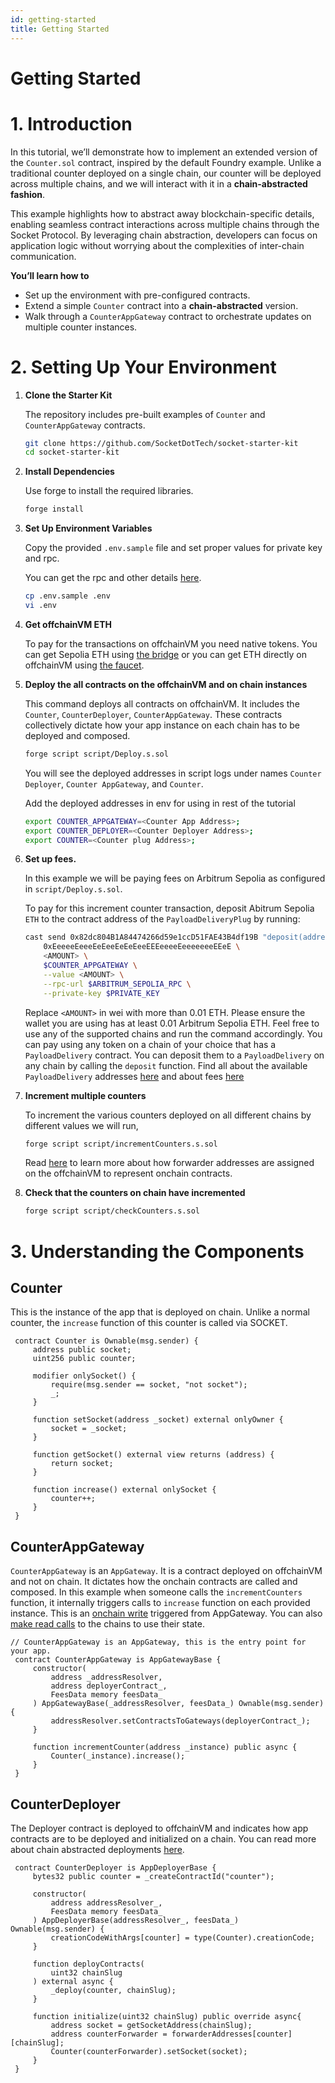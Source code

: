 ```yaml
---
id: getting-started
title: Getting Started
---
```


# Getting Started

# 1. Introduction

In this tutorial, we’ll demonstrate how to implement an extended version of the `Counter.sol` contract, inspired by the default Foundry example. Unlike a traditional counter deployed on a single chain, our counter will be deployed across multiple chains, and we will interact with it in a **chain-abstracted fashion**.

This example highlights how to abstract away blockchain-specific details, enabling seamless contract interactions across multiple chains through the Socket Protocol. By leveraging chain abstraction, developers can focus on application logic without worrying about the complexities of inter-chain communication.

**You’ll learn how to**

- Set up the environment with pre-configured contracts.
- Extend a simple `Counter` contract into a **chain-abstracted** version.
- Walk through a `CounterAppGateway` contract to orchestrate updates on multiple counter instances.

# 2. Setting Up Your Environment

1. **Clone the Starter Kit**

   The repository includes pre-built examples of `Counter` and `CounterAppGateway` contracts.

   ```bash
   git clone https://github.com/SocketDotTech/socket-starter-kit
   cd socket-starter-kit
   ```

2. **Install Dependencies**

   Use forge to install the required libraries.

   ```bash
   forge install
   ```

3. **Set Up Environment Variables**

   Copy the provided `.env.sample` file and set proper values for private key and rpc.

   You can get the rpc and other details [here](/chain-information).

   ```bash
   cp .env.sample .env
   vi .env
   ```

4. **Get offchainVM ETH**

   To pay for the transactions on offchainVM you need native tokens. You can get Sepolia ETH using [the bridge](https://socket-composer-testnet-8b802af208e24e82.testnets.rollbridge.app/) or you can get ETH directly on offchainVM using [the faucet](https://faucet.conduit.xyz/socket-composer-testnet).

5. **Deploy the all contracts on the offchainVM and on chain instances**

   This command deploys all contracts on offchainVM. It includes the `Counter`, `CounterDeployer`, `CounterAppGateway`. These contracts collectively dictate how your app instance on each chain has to be deployed and composed.

   ```bash
   forge script script/Deploy.s.sol
   ```

   You will see the deployed addresses in script logs under names `Counter Deployer`, `Counter AppGateway`, and `Counter`.

   Add the deployed addresses in env for using in rest of the tutorial

   ```bash
   export COUNTER_APPGATEWAY=<Counter App Address>;
   export COUNTER_DEPLOYER=<Counter Deployer Address>;
   export COUNTER=<Counter plug Address>;
   ```

6. **Set up fees.**

   In this example we will be paying fees on Arbitrum Sepolia as configured in `script/Deploy.s.sol`.

   To pay for this increment counter transaction, deposit Abitrum Sepolia `ETH` to the contract address of the `PayloadDeliveryPlug` by running:

   ```bash
   cast send 0x82dc804B1A84474266d59e1ccD51FAE43B4df19B "deposit(address,uint256,address)" \
       0xEeeeeEeeeEeEeeEeEeEeeEEEeeeeEeeeeeeeEEeE \
       <AMOUNT> \
       $COUNTER_APPGATEWAY \
       --value <AMOUNT> \
       --rpc-url $ARBITRUM_SEPOLIA_RPC \
       --private-key $PRIVATE_KEY
   ```

   Replace `<AMOUNT>` in wei with more than 0.01 ETH. Please ensure the wallet you are using has at least 0.01 Arbitrum Sepolia ETH. Feel free to use any of the supported chains and run the command accordingly.
   You can pay using any token on a chain of your choice that has a `PayloadDelivery` contract. You can deposit them to a `PayloadDelivery` on any chain by calling the `deposit` function. Find all about the available `PayloadDelivery` addresses [here](/chain-information) and about fees [here](/fees)


7. **Increment multiple counters**

   To increment the various counters deployed on all different chains by different values we will run,
   ```bash
   forge script script/incrementCounters.s.sol
   ```

   Read [here](/call-contracts#2-call-forwarders) to learn more about how forwarder addresses are assigned on the offchainVM to represent onchain contracts.

8. **Check that the counters on chain have incremented**

   ```bash
   forge script script/checkCounters.s.sol
   ```

# 3. Understanding the Components

## **Counter**

   This is the instance of the app that is deployed on chain. Unlike a normal counter, the `increase` function of this counter is called via SOCKET.

   ```solidity
    contract Counter is Ownable(msg.sender) {
        address public socket;
        uint256 public counter;

        modifier onlySocket() {
            require(msg.sender == socket, "not socket");
            _;
        }

        function setSocket(address _socket) external onlyOwner {
            socket = _socket;
        }

        function getSocket() external view returns (address) {
            return socket;
        }

        function increase() external onlySocket {
            counter++;
        }
    }
   ```

## **CounterAppGateway**

   `CounterAppGateway` is an `AppGateway`. It is a contract deployed on offchainVM and not on chain. It dictates how the onchain contracts are called and composed. In this example when someone calls the `incrementCounters` function, it internally triggers calls to `increase` function on each provided instance. This is an [onchain write](/call-contracts) triggered from AppGateway. You can also [make read calls](/read) to the chains to use their state.

   ```solidity
   // CounterAppGateway is an AppGateway, this is the entry point for your app.
    contract CounterAppGateway is AppGatewayBase {
        constructor(
            address _addressResolver,
            address deployerContract_,
            FeesData memory feesData_
        ) AppGatewayBase(_addressResolver, feesData_) Ownable(msg.sender) {
            addressResolver.setContractsToGateways(deployerContract_);
        }

        function incrementCounter(address _instance) public async {
            Counter(_instance).increase();
        }
    }
   ```

## **CounterDeployer**

   The Deployer contract is deployed to offchainVM and indicates how app contracts are to be deployed and initialized on a chain. You can read more about chain abstracted deployments [here](/deploy).

   ```solidity
    contract CounterDeployer is AppDeployerBase {
        bytes32 public counter = _createContractId("counter");

        constructor(
            address addressResolver_,
            FeesData memory feesData_
        ) AppDeployerBase(addressResolver_, feesData_) Ownable(msg.sender) {
            creationCodeWithArgs[counter] = type(Counter).creationCode;
        }

        function deployContracts(
            uint32 chainSlug
        ) external async {
            _deploy(counter, chainSlug);
        }

        function initialize(uint32 chainSlug) public override async{
            address socket = getSocketAddress(chainSlug);
            address counterForwarder = forwarderAddresses[counter][chainSlug];
            Counter(counterForwarder).setSocket(socket);
        }
    }
   ```
